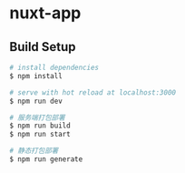# nuxt-app

## Build Setup

```bash
# install dependencies
$ npm install

# serve with hot reload at localhost:3000
$ npm run dev

# 服务端打包部署
$ npm run build
$ npm run start

# 静态打包部署
$ npm run generate
```